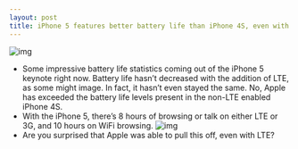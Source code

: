 ```yaml
---
layout: post
title: iPhone 5 features better battery life than iPhone 4S, even with LTE
---
```

![img](http://media.idownloadblog.com/wp-content/uploads/2012/09/Screen-Shot-2012-09-12-at-3.23.40-PM-e1347477885520.jpg)
* Some impressive battery life statistics coming out of the iPhone 5 keynote right now. Battery life hasn’t decreased with the addition of LTE, as some might image. In fact, it hasn’t even stayed the same. No, Apple has exceeded the battery life levels present in the non-LTE enabled iPhone 4S.
* With the iPhone 5, there’s 8 hours of browsing or talk on either LTE or 3G, and 10 hours on WiFi browsing.
![img](http://media.idownloadblog.com/wp-content/uploads/2012/09/apple-iphone-5-liveblog-e1347471268401.jpeg)
* Are you surprised that Apple was able to pull this off, even with LTE?


